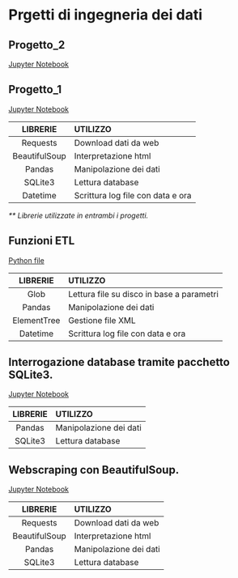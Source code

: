 # Prgetti di ingegneria dei dati

## Progetto_2
[Jupyter Notebook](./PROJ_2/etl_project_2.ipynb)

## Progetto_1
[Jupyter Notebook](./PROJ_1/etl_project_1.ipynb)

|LIBRERIE|UTILIZZO|
|:-:|:-|
|Requests|Download dati da web|
|BeautifulSoup|Interpretazione html|
|Pandas|Manipolazione dei dati|
|SQLite3|Lettura database|
|Datetime|Scrittura log file con data e ora|

_** Librerie utilizzate in entrambi i progetti._

## Funzioni ETL
[Python file]("./ETL/etl_1.py")

|LIBRERIE|UTILIZZO|
|:-:|:-|
|Glob|Lettura file su disco in base a parametri|
|Pandas|Manipolazione dei dati|
|ElementTree|Gestione file XML|
|Datetime|Scrittura log file con data e ora|

## Interrogazione database tramite pacchetto SQLite3.
[Jupyter Notebook](./SQLITE_DB/sqlite_db.ipynb)

|LIBRERIE|UTILIZZO|
|:-:|:-|
|Pandas|Manipolazione dei dati|
|SQLite3|Lettura database|

## Webscraping con BeautifulSoup.
[Jupyter Notebook](./WEB_SCRAPING/web_scraping.ipynb)

|LIBRERIE|UTILIZZO|
|:-:|:-|
|Requests|Download dati da web|
|BeautifulSoup|Interpretazione html|
|Pandas|Manipolazione dei dati|
|SQLite3|Lettura database|